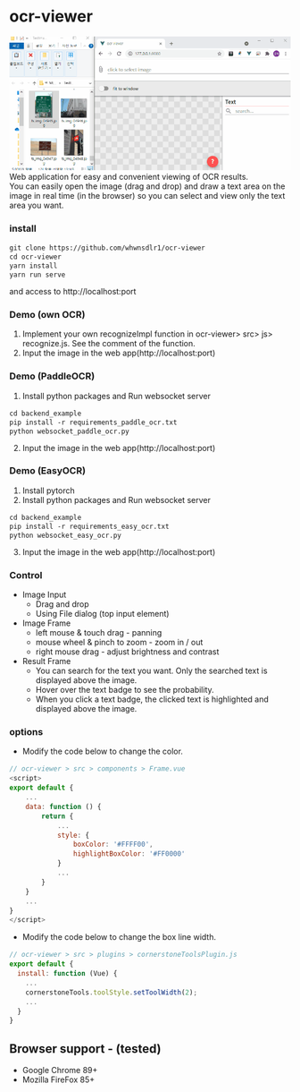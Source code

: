 # ocr-viewer

![Alt Text](example.gif)
<br />
Web application for easy and convenient viewing of OCR results.
<br />
You can easily open the image (drag and drop) and draw a text area on the image in real time (in the browser) so you can select and view only the text area you want.

### install
```
git clone https://github.com/whwnsdlr1/ocr-viewer
cd ocr-viewer
yarn install
yarn run serve
```
and access to http://localhost:port

### Demo (own OCR)
1. Implement your own recognizeImpl function in ocr-viewer> src> js> recognize.js. See the comment of the function.
2. Input the image in the web app(http://localhost:port)

### Demo (PaddleOCR)
1. Install python packages and Run websocket server
```
cd backend_example
pip install -r requirements_paddle_ocr.txt
python websocket_paddle_ocr.py
```
2. Input the image in the web app(http://localhost:port)

### Demo (EasyOCR)
1. Install pytorch
2. Install python packages and Run websocket server
```
cd backend_example
pip install -r requirements_easy_ocr.txt
python websocket_easy_ocr.py
```
3. Input the image in the web app(http://localhost:port)

### Control
- Image Input
    - Drag and drop
    - Using File dialog (top input element)
- Image Frame
    - left mouse & touch drag - panning
    - mouse wheel & pinch to zoom - zoom in / out
    - right mouse drag - adjust brightness and contrast
- Result Frame
    - You can search for the text you want. Only the searched text is displayed above the image.
    - Hover over the text badge to see the probability.
    - When you click a text badge, the clicked text is highlighted and displayed above the image.

### options
- Modify the code below to change the color.
```js
// ocr-viewer > src > components > Frame.vue
<script>
export default {
    ...
    data: function () {
        return {
            ...
            style: {
                boxColor: '#FFFF00',
                highlightBoxColor: '#FF0000'
            }
            ...
        }
    }
    ...
}
</script>
```
- Modify the code below to change the box line width.
```js
// ocr-viewer > src > plugins > cornerstoneToolsPlugin.js
export default {
  install: function (Vue) {
    ...
    cornerstoneTools.toolStyle.setToolWidth(2);
    ...
  }
}

```

## Browser support - (tested)
- Google Chrome 89+
- Mozilla FireFox 85+
